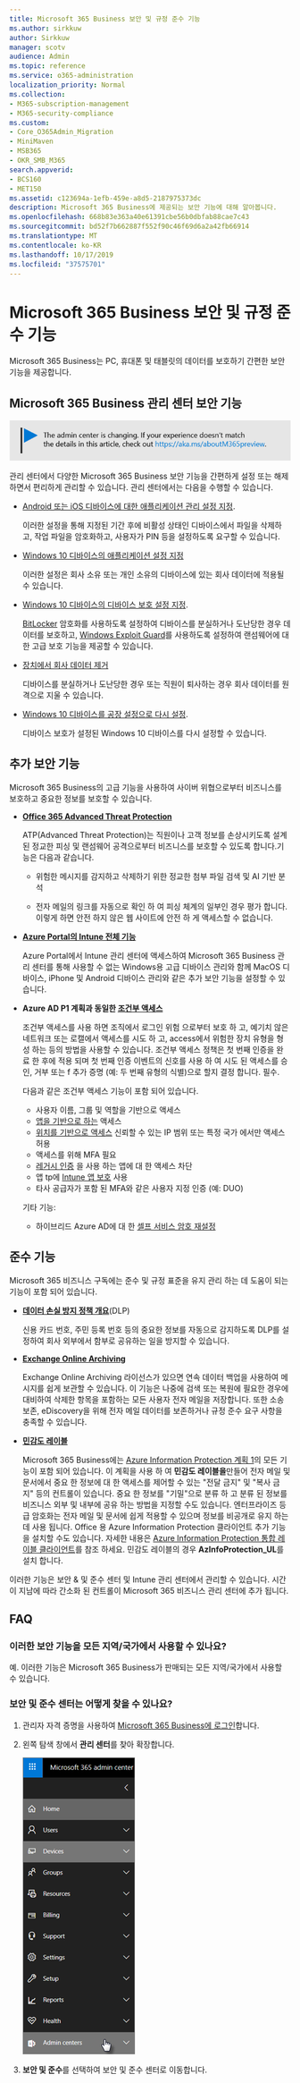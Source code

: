 ```yaml
---
title: Microsoft 365 Business 보안 및 규정 준수 기능
ms.author: sirkkuw
author: Sirkkuw
manager: scotv
audience: Admin
ms.topic: reference
ms.service: o365-administration
localization_priority: Normal
ms.collection:
- M365-subscription-management
- M365-security-compliance
ms.custom:
- Core_O365Admin_Migration
- MiniMaven
- MSB365
- OKR_SMB_M365
search.appverid:
- BCS160
- MET150
ms.assetid: c123694a-1efb-459e-a8d5-2187975373dc
description: Microsoft 365 Business에 제공되는 보안 기능에 대해 알아봅니다.
ms.openlocfilehash: 668b83e363a40e61391cbe56b0dbfab88cae7c43
ms.sourcegitcommit: bd52f7b662887f552f90c46f69d6a2a42fb66914
ms.translationtype: MT
ms.contentlocale: ko-KR
ms.lasthandoff: 10/17/2019
ms.locfileid: "37575701"
---
```

# <a name="microsoft-365-business-security-and-compliance-features"></a>Microsoft 365 Business 보안 및 규정 준수 기능

Microsoft 365 Business는 PC, 휴대폰 및 태블릿의 데이터를 보호하기 간편한 보안 기능을 제공합니다.
    
## <a name="microsoft-365-business-admin-center-security-features"></a>Microsoft 365 Business 관리 센터 보안 기능

[![레이블-관리 센터가 변경 중 이며 aka.ms/aboutM365preview에서 자세한 내용을 확인할 수 있습니다.](media/m365admincenterchanging.png)](https://docs.microsoft.com/office365/admin/microsoft-365-admin-center-preview)

관리 센터에서 다양한 Microsoft 365 Business 보안 기능을 간편하게 설정 또는 해제하면서 편리하게 관리할 수 있습니다. 관리 센터에서는 다음을 수행할 수 있습니다.
  
  
- [Android 또는 iOS 디바이스에 대한 애플리케이션 관리 설정 지정](app-protection-settings-for-android-and-ios.md). 
    
    이러한 설정을 통해 지정된 기간 후에 비활성 상태인 디바이스에서 파일을 삭제하고, 작업 파일을 암호화하고, 사용자가 PIN 등을 설정하도록 요구할 수 있습니다.
    
- [Windows 10 디바이스의 애플리케이션 설정 지정](protection-settings-for-windows-10-devices.md) 
    
    이러한 설정은 회사 소유 또는 개인 소유의 디바이스에 있는 회사 데이터에 적용될 수 있습니다.
    
- [Windows 10 디바이스의 디바이스 보호 설정 지정](protection-settings-for-windows-10-pcs.md). 
    
    [BitLocker](https://go.microsoft.com/fwlink/p/?linkid=871405) 암호화를 사용하도록 설정하여 디바이스를 분실하거나 도난당한 경우 데이터를 보호하고, [Windows Exploit Guard](https://go.microsoft.com/fwlink/p/?linkid=871404)를 사용하도록 설정하여 랜섬웨어에 대한 고급 보호 기능을 제공할 수 있습니다. 
    
- [장치에서 회사 데이터 제거](remove-company-data.md)
    
    디바이스를 분실하거나 도난당한 경우 또는 직원이 퇴사하는 경우 회사 데이터를 원격으로 지울 수 있습니다.
    
- [Windows 10 디바이스를 공장 설정으로 다시 설정](reset-devices-to-factory-settings.md). 
    
    디바이스 보호가 설정된 Windows 10 디바이스를 다시 설정할 수 있습니다.
    
## <a name="additional-security-features"></a>추가 보안 기능 

Microsoft 365 Business의 고급 기능을 사용하여 사이버 위협으로부터 비즈니스를 보호하고 중요한 정보를 보호할 수 있습니다.
  
- **[Office 365 Advanced Threat Protection](https://support.office.com/article/e100fe7c-f2a1-4b7d-9e08-622330b83653)**
    
    ATP(Advanced Threat Protection)는 직원이나 고객 정보를 손상시키도록 설계된 정교한 피싱 및 랜섬웨어 공격으로부터 비즈니스를 보호할 수 있도록 합니다.기능은 다음과 같습니다.
    
  - 위험한 메시지를 감지하고 삭제하기 위한 정교한 첨부 파일 검색 및 AI 기반 분석
    
  - 전자 메일의 링크를 자동으로 확인 하 여 피싱 체계의 일부인 경우 평가 합니다. 이렇게 하면 안전 하지 않은 웹 사이트에 안전 하 게 액세스할 수 없습니다.

- **[Azure Portal의 Intune 전체 기능](https://go.microsoft.com/fwlink/p/?linkid=871403)**
    
    Azure Portal에서 Intune 관리 센터에 액세스하여 Microsoft 365 Business 관리 센터를 통해 사용할 수 없는 Windows용 고급 디바이스 관리와 함께 MacOS 디바이스, iPhone 및 Android 디바이스 관리와 같은 추가 보안 기능을 설정할 수 있습니다.
- **Azure AD P1 계획과 동일한 [조건부 액세스](https://docs.microsoft.com/en-us/azure/active-directory/conditional-access/overview)**

    조건부 액세스를 사용 하면 조직에서 로그인 위험 으로부터 보호 하 고, 예기치 않은 네트워크 또는 로캘에서 액세스를 시도 하 고, access에서 위험한 장치 유형을 형성 하는 등의 방법을 사용할 수 있습니다. 조건부 액세스 정책은 첫 번째 인증을 완료 한 후에 적용 되며 첫 번째 인증 이벤트의 신호를 사용 하 여 시도 된 액세스를 승인, 거부 또는 f 추가 증명 (예: 두 번째 유형의 식별)으로 할지 결정 합니다. 필수.

    다음과 같은 조건부 액세스 기능이 포함 되어 있습니다.

    - 사용자 이름, 그룹 및 역할을 기반으로 액세스
    - [앱을 기반으로 하는](https://docs.microsoft.com/azure/active-directory/conditional-access/app-based-conditional-access) 액세스 
    - [위치를 기반으로 액세스](https://docs.microsoft.com/azure/active-directory/authentication/howto-registration-mfa-sspr-combined#conditional-access-policies-for-combined-registration)  신뢰할 수 있는 IP 범위 또는 특정 국가 에서만 액세스 허용 
    - 액세스를 위해 MFA 필요
    - [레거시 인증](https://docs.microsoft.com/azure/active-directory/conditional-access/block-legacy-authentication) 을 사용 하는 앱에 대 한 액세스 차단
    - 앱 tp에 [Intune 앱 보호](https://docs.microsoft.com/azure/active-directory/conditional-access/app-protection-based-conditional-access) 사용
    - 타사 공급자가 포함 된 MFA와 같은 사용자 지정 인증 (예: DUO)
   
    기타 기능:
    - 하이브리드 Azure AD에 대 한 [셀프 서비스 암호 재설정](https://docs.microsoft.com/azure/active-directory/authentication/concept-sspr-customization)
    
## <a name="compliance-features"></a>준수 기능

Microsoft 365 비즈니스 구독에는 준수 및 규정 표준을 유지 관리 하는 데 도움이 되는 기능이 포함 되어 있습니다.

- **[데이터 손실 방지 정책 개요](https://support.office.com/article/1966b2a7-d1e2-4d92-ab61-42efbb137f5e)**(DLP) 
    
    신용 카드 번호, 주민 등록 번호 등의 중요한 정보를 자동으로 감지하도록 DLP를 설정하여 회사 외부에서 함부로 공유하는 일을 방지할 수 있습니다.
    
- **[Exchange Online Archiving](https://products.office.com/exchange/microsoft-exchange-online-archiving-email)**
    
    Exchange Online Archiving 라이선스가 있으면 연속 데이터 백업을 사용하여 메시지를 쉽게 보관할 수 있습니다. 이 기능은 나중에 검색 또는 복원에 필요한 경우에 대비하여 삭제한 항목을 포함하는 모든 사용자 전자 메일을 저장합니다. 또한 소송 보존, eDiscovery을 위해 전자 메일 데이터를 보존하거나 규정 준수 요구 사항을 충족할 수 있습니다.
    
- **[민감도 레이블](https://docs.microsoft.com/microsoft-365/compliance/sensitivity-labels)**

   Microsoft 365 Business에는 [Azure Information Protection 계획 1](https://go.microsoft.com/fwlink/p/?linkid=871407)의 모든 기능이 포함 되어 있습니다. 이 계획을 사용 하 여 **민감도 레이블을**만들어 전자 메일 및 문서에서 중요 한 정보에 대 한 액세스를 제어할 수 있는 "전달 금지" 및 "복사 금지" 등의 컨트롤이 있습니다. 중요 한 정보를 "기밀"으로 분류 하 고 분류 된 정보를 비즈니스 외부 및 내부에 공유 하는 방법을 지정할 수도 있습니다. 엔터프라이즈 등급 암호화는 전자 메일 및 문서에 쉽게 적용할 수 있으며 정보를 비공개로 유지 하는 데 사용 됩니다. Office 용 Azure Information Protection 클라이언트 추가 기능을 설치할 수도 있습니다. 자세한 내용은 [Azure Information Protection 통합 레이블 클라이언트](https://docs.microsoft.com/azure/information-protection/rms-client/unifiedlabelingclient-version-release-history)를 참조 하세요. 민감도 레이블의 경우 **AzInfoProtection_UL**를 설치 합니다.

이러한 기능은 보안 &amp; 및 준수 센터 및 Intune 관리 센터에서 관리할 수 있습니다. 시간이 지남에 따라 간소화 된 컨트롤이 Microsoft 365 비즈니스 관리 센터에 추가 됩니다.
  
    
## <a name="faq"></a>FAQ

 ### <a name="are-these-security-features-available-in-all-markets"></a>이러한 보안 기능을 모든 지역/국가에서 사용할 수 있나요?
  
예. 이러한 기능은 Microsoft 365 Business가 판매되는 모든 지역/국가에서 사용할 수 있습니다.
  
### <a name="how-do-i-find-the-security-amp-compliance-center"></a>보안 및 준수 센터는 어떻게 찾을 수 있나요?
  
1. 관리자 자격 증명을 사용하여 [Microsoft 365 Business에 로그인](https://portal.microsoft.com/)합니다. 
    
2. 왼쪽 탐색 창에서 **관리 센터**를 찾아 확장합니다. 
    
    ![Microsoft 365 관리 센터의 왼쪽 탐색 창에서 관리 센터를 선택합니다.](media/fa4484f8-c637-45fd-a7bd-bdb3abfd6c03.png)
  
3. **보안 및 준수**를 선택하여 보안 및 준수 센터로 이동합니다.